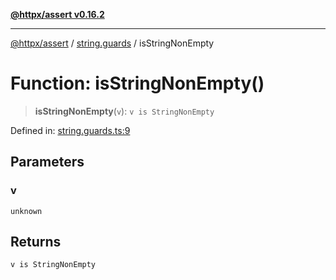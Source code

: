 [**@httpx/assert v0.16.2**](../../README.md)

***

[@httpx/assert](../../README.md) / [string.guards](../README.md) / isStringNonEmpty

# Function: isStringNonEmpty()

> **isStringNonEmpty**(`v`): `v is StringNonEmpty`

Defined in: [string.guards.ts:9](https://github.com/belgattitude/httpx/blob/4dae8c09c15139f4a822e2110336093570f143a3/packages/assert/src/string.guards.ts#L9)

## Parameters

### v

`unknown`

## Returns

`v is StringNonEmpty`
